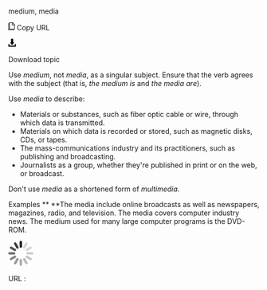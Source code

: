 # 

medium, media

![Copy URL](media/medium-media/Copy.png)
Copy URL

![Download](media/medium-media/Download.png)

Download topic

Use *medium*, not *media*, as a singular subject. Ensure that the verb agrees with the subject (that is, *the medium is* and *the media are*).

Use *media* to describe:

  - Materials or substances, such as fiber optic cable or wire, through which data is transmitted. 
  - Materials on which data is recorded or stored, such as magnetic disks, CDs, or tapes. 
  - The mass-communications industry and its practitioners, such as publishing and broadcasting. 
  - Journalists as a group, whether they're published in print or on the web, or broadcast. 

Don't use *media* as a shortened form of *multimedia*.

Examples **
**The media include online broadcasts as well as newspapers, magazines, radio, and television. 
The media covers computer industry news.
The medium used for many large computer programs is the DVD-ROM. 

![In progress](media/medium-media/activity-large.gif)

URL :
